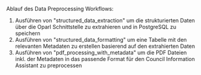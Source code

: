 Ablauf des Data Preprocessing Workflows:
1. Ausführen von "structured_data_extraction" um die strukturierten Daten über die Oparl Schnittstelle zu extrahieren und in PostgreSQL zu speichern
2. Ausführen von "structured_data_formatting" um eine Tabelle mit den relevanten Metadaten zu erstellen basierend auf den extrahierten Daten
3. Ausführen von "pdf_processing_with_metadata" um die PDF Dateien inkl. der Metadaten in das passende Format für den Council Information Assistant zu preprocessen
